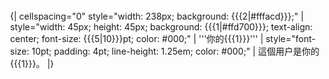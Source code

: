 <div style="float: left; border:solid {{{1|#000}}} 1px; margin: 1px;">
{| cellspacing="0" style="width: 238px; background: {{{2|#fffacd}}};"
| style="width: 45px; height: 45px; background: {{{1|#ffd700}}}; text-align: center; font-size: {{{5|10}}}pt; color: #000;" | '''你的{{{1}}}'''
| style="font-size: 10pt; padding: 4pt; line-height: 1.25em; color: #000;" | 這個用户是你的{{{1}}}。
|}</div>